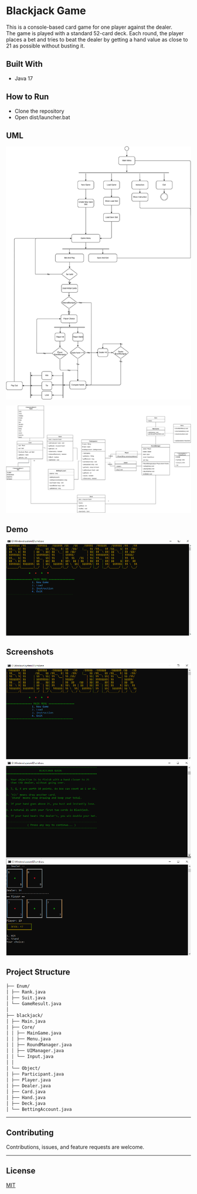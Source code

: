 # Blackjack Game

This is a console-based card game for one player against the dealer.  
The game is played with a standard 52-card deck. Each round, the player places a bet and tries to beat the dealer by getting a hand value as close to 21 as possible without busting it.



## Built With
- Java 17



## How to Run
- Clone the repository
- Open dist/launcher.bat


## UML

![Activity Diagram](docs/ActivityDiagram.png)

![Class Diagram](docs/ClassDiagram.png)

## Demo
![Demo](docs/Animation.gif)



## Screenshots
![Main Menu](docs/MainMenu.PNG)  
![Instruction](docs/Instruction.PNG)  
![Gameplay](docs/Gameplay.PNG)


## Project Structure

```BlackJack/
├── Enum/
│ ├── Rank.java
│ ├── Suit.java
│ └── GameResult.java
│
├── blackjack/
│ ├── Main.java
│ ├── Core/
│ │ ├── MainGame.java
│ │ ├── Menu.java
│ │ ├── RoundManager.java
│ │ ├── UIManager.java
│ │ └── Input.java
│ │
│ └── Object/
│ ├── Participant.java
│ ├── Player.java
│ ├── Dealer.java
│ ├── Card.java
│ ├── Hand.java
│ ├── Deck.java
│ └── BettingAccount.java
```

---

## Contributing
Contributions, issues, and feature requests are welcome.  

---

## License
[MIT](LICENSE)

